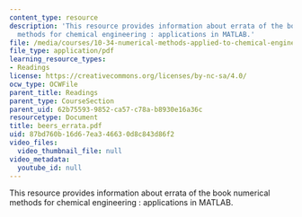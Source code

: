 ```yaml
---
content_type: resource
description: 'This resource provides information about errata of the book numerical
  methods for chemical engineering : applications in MATLAB.'
file: /media/courses/10-34-numerical-methods-applied-to-chemical-engineering-fall-2005/87bd760b16d67ea346630d8c843d86f2_beers_errata.pdf
file_type: application/pdf
learning_resource_types:
- Readings
license: https://creativecommons.org/licenses/by-nc-sa/4.0/
ocw_type: OCWFile
parent_title: Readings
parent_type: CourseSection
parent_uid: 62b75593-9852-ca57-c78a-b8930e16a36c
resourcetype: Document
title: beers_errata.pdf
uid: 87bd760b-16d6-7ea3-4663-0d8c843d86f2
video_files:
  video_thumbnail_file: null
video_metadata:
  youtube_id: null
---
```

This resource provides information about errata of the book numerical methods for chemical engineering : applications in MATLAB.